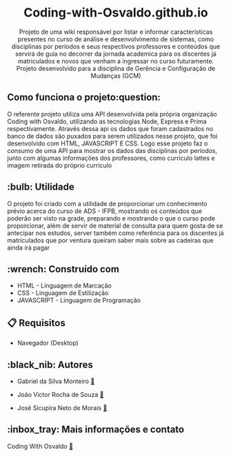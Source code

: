 </div>
<h1 align="center">Coding-with-Osvaldo.github.io</h1>
<p align="center">Projeto de uma wiki responsável por listar e informar características presentes no curso de análise e desenvolvimento de sistemas, como disciplinas por períodos e seus respectivos professores e conteúdos que servirá de guia no decorrer da jornada academica para os discentes já matriculados e novos que venham a ingressar no curso futuramente. Projeto desenvolvido para a disciplina de Gerência e Configuração de Mudanças (GCM)</p>
</div>



<h2 align="start"> Como funciona o projeto:question:</h2>
<p> O referente projeto utiliza uma API desenvolvida pela própria organização Coding with Osvaldo, utilizando as tecnologias Node, Express e Prima respectivamente. Através dessa api 
os dados que foram cadastrados no banco de dados são puxados para serem utilizados nesse projeto, que foi desenvolvido com HTML, JAVASCRIPT E CSS. Logo esse projeto faz o consumo de uma API para mostrar os dados das disciplinas por períodos, junto com algumas informações dos professores, como curriculo lattes e imagem retirada do próprio curriculo </p>


<h2>:bulb: Utilidade</h2>
<p>O projeto foi criado com a utilidade de proporcionar um conhecimento prévio acerca do curso de ADS - IFPB, mostrando os conteúdos que poderão ser visto na grade, preparando e mostrando o 
que o curso pode proporcionar, além de servir de material de consulta para quem gosta de se antecipar nos estudos, server também como referência para os discentes já matrículados que por ventura queiram
saber mais sobre as cadeiras que ainda irá pagar</p>

<h2>:wrench: Construído com</h2>

+ HTML - Linguagem de Marcação 
+ CSS - Linguagem de Estilização
+ JAVASCRIPT - Linguagem de Programação


<h2>📋 Requisitos </h2>

+ Navegador (Desktop)

<h2>:black_nib: Autores</h2>


+ Gabriel da Silva Monteiro <a width="1000px" align="center" href="https://github.com/GabrielSilva15" target="_blank">:paperclip:</a> 

+ João Victor Rocha de Souza <a width="30px" align="center" href="https://github.com/JoseNeto5689" target="_blank">:paperclip:</a>

+ José Sicupira Neto de Morais <a width="30px" align="center" href="https://github.com/Sr1515" target="_blank">:paperclip:</a> 

<h2> :inbox_tray: Mais informações e contato</h2>

Coding With Osvaldo <a width="30px" align="center" href="https://github.com/Sr1515" target="_blank">:paperclip:</a> 
  
  
